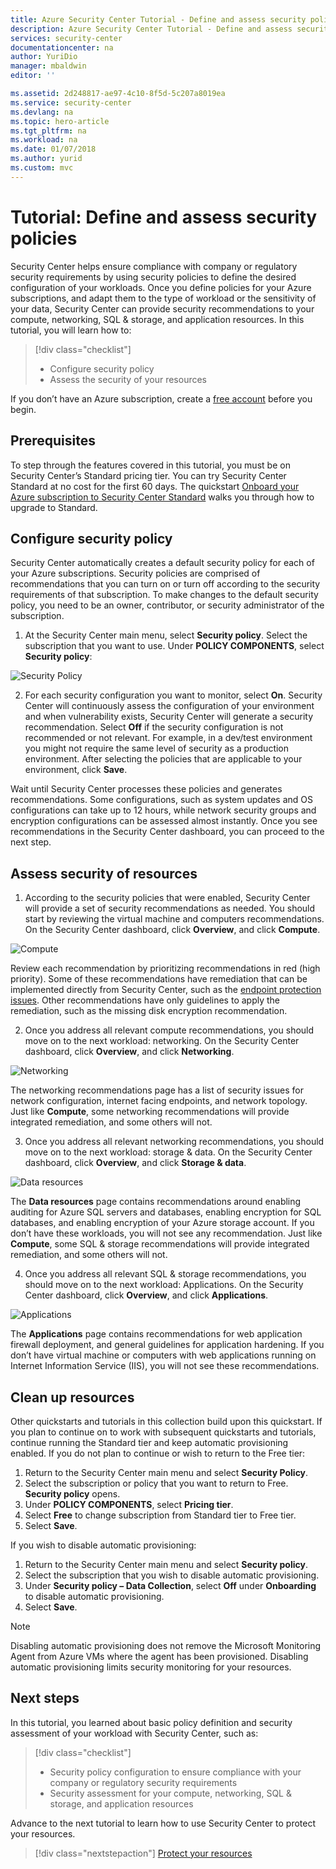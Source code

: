 ```yaml
---
title: Azure Security Center Tutorial - Define and assess security policies | Microsoft Docs
description: Azure Security Center Tutorial - Define and assess security policies
services: security-center
documentationcenter: na
author: YuriDio
manager: mbaldwin
editor: ''

ms.assetid: 2d248817-ae97-4c10-8f5d-5c207a8019ea
ms.service: security-center
ms.devlang: na
ms.topic: hero-article
ms.tgt_pltfrm: na
ms.workload: na
ms.date: 01/07/2018
ms.author: yurid
ms.custom: mvc
---
```


# Tutorial: Define and assess security policies
Security Center helps ensure compliance with company or regulatory security requirements by using security policies to define the desired configuration of your workloads. Once you define policies for your Azure subscriptions, and adapt them to the type of workload or the sensitivity of your data, Security Center can provide security recommendations to your compute, networking, SQL & storage, and application resources. In this tutorial, you will learn how to:

> [!div class="checklist"]
> * Configure security policy
> * Assess the security of your resources

If you don’t have an Azure subscription, create a  [free account](https://azure.microsoft.com/pricing/free-trial/) before you begin.

## Prerequisites
To step through the features covered in this tutorial, you must be on Security Center’s Standard pricing tier. You can try Security Center Standard at no cost for the first 60 days. The quickstart [Onboard your Azure subscription to Security Center Standard](security-center-get-started.md) walks you through how to upgrade to Standard.

## Configure security policy
Security Center automatically creates a default security policy for each of your Azure subscriptions. Security policies are comprised of recommendations that you can turn on or turn off according to the security requirements of that subscription. To make changes to the default security policy, you need to be an owner, contributor, or security administrator of the subscription.

1. At the Security Center main menu, select **Security policy**. Select the subscription that you want to use. Under **POLICY COMPONENTS**, select **Security policy**:

  ![Security Policy](./media/tutorial-security-policy/tutorial-security-policy-fig1.png)  

2. For each security configuration you want to monitor, select **On**. Security Center will continuously assess the configuration of your environment and when vulnerability exists, Security Center will generate a security recommendation. Select **Off** if the security configuration is not recommended or not relevant. For example, in a dev/test environment you might not require the same level of security as a production environment. After selecting the policies that are applicable to your environment, click **Save**.

Wait until Security Center processes these policies and generates recommendations. Some configurations, such as system updates and OS configurations can take up to 12 hours, while network security groups and encryption configurations can be assessed almost instantly. Once you see recommendations in the Security Center dashboard, you can proceed to the next step.

## Assess security of resources
1. According to the security policies that were enabled, Security Center will provide a set of security recommendations as needed. You should start by reviewing the virtual machine and computers recommendations. On the Security Center dashboard, click **Overview**, and click **Compute**.

  ![Compute](./media/tutorial-security-policy/tutorial-security-policy-fig2.png)

  Review each recommendation by prioritizing recommendations in red (high priority). Some of these recommendations have remediation that can be implemented directly from Security Center, such as the [endpoint protection issues](https://docs.microsoft.com/azure/security-center/security-center-install-endpoint-protection). Other recommendations have only guidelines to apply the remediation, such as the missing disk encryption recommendation.

2. Once you address all relevant compute recommendations, you should move on to the next workload: networking. On the Security Center dashboard, click **Overview**, and click **Networking**.

  ![Networking](./media/tutorial-security-policy/tutorial-security-policy-fig3.png)

  The networking recommendations page has a list of security issues for network configuration, internet facing endpoints, and network topology. Just like **Compute**, some networking recommendations will provide integrated remediation, and some others will not.

3. Once you address all relevant networking recommendations, you should move on to the next workload: storage & data. On the Security Center dashboard, click **Overview**, and click **Storage & data**.

  ![Data resources](./media/tutorial-security-policy/tutorial-security-policy-fig4.png)

  The **Data resources** page contains recommendations around enabling auditing for Azure SQL servers and databases, enabling encryption for SQL databases, and enabling encryption of your Azure storage account. If you don’t have these workloads, you will not see any recommendation. Just like **Compute**, some SQL & storage recommendations will provide integrated remediation, and some others will not.

4. Once you address all relevant SQL & storage recommendations, you should move on to the next workload: Applications. On the Security Center dashboard, click **Overview**, and click **Applications**.

  ![Applications](./media/tutorial-security-policy/tutorial-security-policy-fig5.png)

  The **Applications** page contains recommendations for web application firewall deployment, and general guidelines for application hardening. If you don’t have virtual machine or computers with web applications running on Internet Information Service (IIS), you will not see these recommendations.

## Clean up resources
Other quickstarts and tutorials in this collection build upon this quickstart. If you plan to continue on to work with subsequent quickstarts and tutorials, continue running the Standard tier and keep automatic provisioning enabled. If you do not plan to continue or wish to return to the Free tier:

1. Return to the Security Center main menu and select **Security Policy**.
2. Select the subscription or policy that you want to return to Free. **Security policy** opens.
3. Under **POLICY COMPONENTS**, select **Pricing tier**.
4. Select **Free** to change subscription from Standard tier to Free tier.
5. Select **Save**.

If you wish to disable automatic provisioning:

1. Return to the Security Center main menu and select **Security policy**.
2. Select the subscription that you wish to disable automatic provisioning.
3. Under **Security policy – Data Collection**, select **Off** under **Onboarding** to disable automatic provisioning.
4. Select **Save**.

>[!NOTE]
> Disabling automatic provisioning does not remove the Microsoft Monitoring Agent from Azure VMs where the agent has been provisioned. Disabling automatic provisioning limits security monitoring for your resources.
>

## Next steps
In this tutorial, you learned about basic policy definition and security assessment of your workload with Security Center, such as:

> [!div class="checklist"]
> * Security policy configuration to ensure compliance with your company or regulatory security requirements
> * Security assessment for your compute, networking, SQL & storage, and application resources

Advance to the next tutorial to learn how to use Security Center to protect your resources.

> [!div class="nextstepaction"]
> [Protect your resources](tutorial-protect-resources.md)
